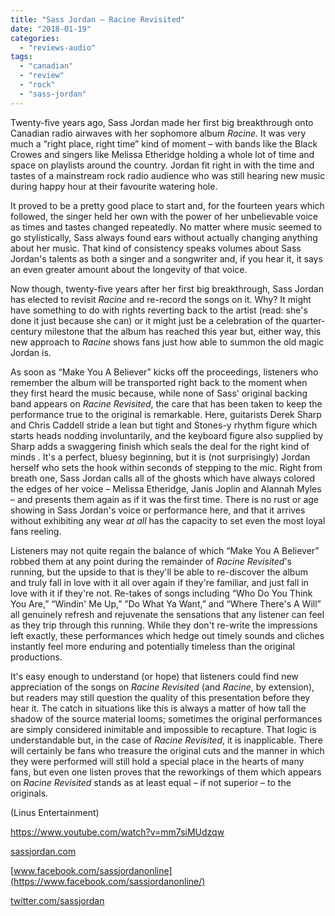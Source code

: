 ```yaml
---
title: "Sass Jordan – Racine Revisited"
date: "2018-01-19"
categories: 
  - "reviews-audio"
tags: 
  - "canadian"
  - "review"
  - "rock"
  - "sass-jordan"
---
```


Twenty-five years ago, Sass Jordan made her first big breakthrough onto Canadian radio airwaves with her sophomore album _Racine._ It was very much a “right place, right time” kind of moment – with bands like the Black Crowes and singers like Melissa Etheridge holding a whole lot of time and space on playlists around the country. Jordan fit right in with the time and tastes of a mainstream rock radio audience who was still hearing new music during happy hour at their favourite watering hole.

It proved to be a pretty good place to start and, for the fourteen years which followed, the singer held her own with the power of her unbelievable voice as times and tastes changed repeatedly. No matter where music seemed to go stylistically, Sass always found ears without actually changing anything about her music. That kind of consistency speaks volumes about Sass Jordan's talents as both a singer and a songwriter and, if you hear it, it says an even greater amount about the longevity of that voice.

Now though, twenty-five years after her first big breakthrough, Sass Jordan has elected to revisit _Racine_ and re-record the songs on it. Why? It might have something to do with rights reverting back to the artist (read: she's done it just because she can) or it might just be a celebration of the quarter-century milestone that the album has reached this year but, either way, this new approach to _Racine_ shows fans just how able to summon the old magic Jordan is.

As soon as “Make You A Believer” kicks off the proceedings, listeners who remember the album will be transported right back to the moment when they first heard the music because, while none of Sass' original backing band appears on _Racine Revisited_, the care that has been taken to keep the performance true to the original is remarkable. Here, guitarists Derek Sharp and Chris Caddell stride a lean but tight and Stones-y rhythm figure which starts heads nodding involuntarily, and the keyboard figure also supplied by Sharp adds a swaggering finish which seals the deal for the right kind of minds . It's a perfect, bluesy beginning, but it is (not surprisingly) Jordan herself who sets the hook within seconds of stepping to the mic. Right from breath one, Sass Jordan calls all of the ghosts which have always colored the edges of her voice – Melissa Etheridge, Janis Joplin and Alannah Myles – and presents them again as if it was the first time. There is no rust or age showing in Sass Jordan's voice or performance here, and that it arrives without exhibiting any wear _at all_ has the capacity to set even the most loyal fans reeling.

Listeners may not quite regain the balance of which “Make You A Believer” robbed them at any point during the remainder of _Racine Revisited_'s running, but the upside to that is they'll be able to re-discover the album and truly fall in love with it all over again if they're familiar, and just fall in love with it if they're not. Re-takes of songs including “Who Do You Think You Are,” “Windin' Me Up,” ”Do What Ya Want,” and “Where There's A Will” all genuinely refresh and rejuvenate the sensations that any listener can feel as they trip through this running. While they don't re-write the impressions left exactly, these performances which hedge out timely sounds and cliches instantly feel more enduring and potentially timeless than the original productions.

It's easy enough to understand (or hope) that listeners could find new appreciation of the songs on _Racine Revisited_ (and _Racine_, by extension), but readers may still question the quality of this presentation before they hear it. The catch in situations like this is always a matter of how tall the shadow of the source material looms; sometimes the original performances are simply considered inimitable and impossible to recapture. That logic is understandable but, in the case of _Racine Revisited_, it is inapplicable. There will certainly be fans who treasure the original cuts and the manner in which they were performed will still hold a special place in the hearts of many fans, but even one listen proves that the reworkings of them which appears on _Racine Revisited_ stands as at least equal – if not superior – to the originals.

(Linus Entertainment)

https://www.youtube.com/watch?v=mm7siMUdzqw

[sassjordan.com](https://sassjordan.com/)

[www.facebook.com/sassjordanonline](https://www.facebook.com/sassjordanonline/)

[twitter.com/sassjordan](https://twitter.com/sassjordan?ref_src=twsrc%5Egoogle%7Ctwcamp%5Eserp%7Ctwgr%5Eauthor)
